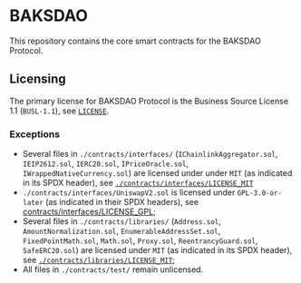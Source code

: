 # BAKSDAO

This repository contains the core smart contracts for the BAKSDAO Protocol.

## Licensing

The primary license for BAKSDAO Protocol is the Business Source License 1.1 (`BUSL-1.1`), see [`LICENSE`](./LICENSE).

### Exceptions

- Several files in `./contracts/interfaces/` (`IChainlinkAggregator.sol`, `IEIP2612.sol`, `IERC20.sol`, `IPriceOracle.sol`, `IWrappedNativeCurrency.sol`) are licensed under under `MIT` (as indicated in its SPDX header), see [`./contracts/interfaces/LICENSE_MIT`](contracts/interfaces/LICENSE_MIT)
- `./contracts/interfaces/UniswapV2.sol` is licensed under `GPL-3.0-or-later` (as indicated in their SPDX headers), see [contracts/interfaces/LICENSE_GPL](contracts/interfaces/LICENSE_GPL);
- Several files in `./contracts/libraries/` (`Address.sol`, `AmountNormalization.sol`, `EnumerableAddressSet.sol`, `FixedPointMath.sol`, `Math.sol`, `Proxy.sol`, `ReentrancyGuard.sol`, `SafeERC20.sol`) are licensed under `MIT` (as indicated in its SPDX header), see [`./contracts/libraries/LICENSE_MIT`](./contracts/libraries/LICENSE_MIT);
- All files in `./contracts/test/` remain unlicensed.

